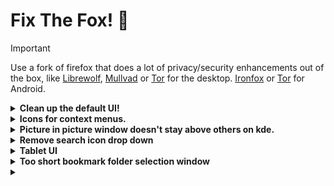# Fix The Fox! 🦊

> [!IMPORTANT]
> Use a fork of firefox that does a lot of privacy/security enhancements out of the box, like [Librewolf](https://librewolf.net/), [Mullvad](https://mullvad.net/en/browser) or [Tor](https://www.torproject.org/download/) for the desktop. [Ironfox](https://gitlab.com/ironfox-oss/IronFox) or [Tor](https://www.torproject.org/download/#android) for Android.

<details>

**<summary> Clean up the default UI! </summary>**

This takes 1 minute to do and will give ```6,8%``` plus usable space on screen

| Firefox on second run (on first run the left sidebar is not added), bars take up ```10.55%``` of the screenshot | Cleeeeean, bar takes up ```3,75%``` of the screenshot |
| --- | --- |
| ![default-ff-on-2nd-open](https://github.com/user-attachments/assets/888c82e0-c4b4-4c7f-a7f4-ea251d649276) | ![clean-ff](https://github.com/user-attachments/assets/55ec9588-cae9-4350-9205-7ce9f8b02e42) |

</details>

<details>

**<summary> Icons for context menus. </summary>**

https://github.com/black7375/Firefox-UI-Fix

I recommend the Proton style.

</details>

<details>

**<summary> Picture in picture window doesn't stay above others on kde. </summary>**

1. Right click an open Picture-in-Picture window. In the context menu, select "More Actions" -> "Configure Special Window Settings...".

2. Click "Add Property..." and select "Window title". The newly added row's text field should read "Picture-in-Picture". Change the dropdown option from "Unimportant" to "Exact Match". (All PiP windows in Firefox use this title and by making it Exact Match the rule shouldn't affect any other Firefox windows.) 

3. Click "Add Property..." again and this time select "Keep above other windows". The dropdown in the newly added row should be set to "Apply Initially". Select the "Yes" radio button if it isn't already.

4. Click "OK". That's it. No more manually setting Keep Above every time you open a PiP.

NOTES:

- [The original reddit thread of the fix.](https://www.reddit.com/r/kde/comments/osjt3p/firefox_wayland_pip_workaround_or_how_i_learned/)

- For me the "Keep above other windows" line disappeared after setting it and reopening the config window. After going in and out of PiP a few times and redoing the setup it stuck around.

- The upcoming fix: [wayland pip protocol support](https://bugzilla.mozilla.org/show_bug.cgi?id=1970372).

</details>

<details>

**<summary> Remove search icon drop down </summary>**

It hides the lock and shield icon to check site info

1. Open ```about:config```

2. Search for: ```browser.urlbar.scotchBonnet.enableOverride```

3. Change from ```true``` to ```false```

[Article with the fix](https://www.askvg.com/tip-enable-upcoming-address-bar-search-ui-in-firefox-right-now-scotch-bonnet-project/)

</details>

<details>

**<summary> Tablet UI </summary>**

1. Open ```about:config```
  
2. Search for: ```browser.uidensity```
 
3. Set it to: ```1```

</details>

<details>

**<summary> Too short bookmark folder selection window </summary>**

This helps me organize my bookmarks a LOT

1. Make sure you have userChrome.css support enabled:

- Go to ```about:config```
- Search for ```toolkit.legacyUserProfileCustomizations.stylesheets```
- Set it to ```true```

2. The file should be in the correct location:

- Go to ```about:support```
- Find ```Profile Directory``` and click ```Open Directory```
- Create a folder named ```chrome``` if it doesn't exist
- Create/edit ```userChrome.css``` inside the chrome folder

3. Add the following code to the file:
```
#editBMPanel_folderTree {
  height: auto !important;
  min-height: 400px !important; /* Adjust this value as needed */
}
```
4. Restart Firefox

NOTES

- llms were used in figuring this out
- with a cleaned UI, no bottom taskbar and a 1080p screen ```700px``` works great, ymmv, try and see what works best

| Before | After |
| --- | --- |
| ![before](https://github.com/user-attachments/assets/dbf32601-370c-4d41-a514-0706658aad4b) | ![after](https://github.com/user-attachments/assets/44fe18a1-2d1a-441b-826a-7a913b9c7016) |

</details>

<details>

<summary>  </summary>

</details>
